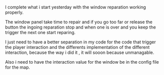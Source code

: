 

I complete what i start yesterday with the window reparation working properly.


The window panel take time to repair and if you go too far or release the
button the ingoing reparation stop and when one is over and you keep
the trigger the next one start reparing.

I just need to have a better separation in my code for the code that
trigger the player interaction and the differents implementation
of the different interaction, because the way i did it , it will
sooon because unmanagable.


Also i need to have the interaction value for the window be in 
the config file for the map.